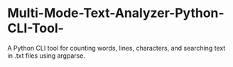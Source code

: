 # Multi-Mode-Text-Analyzer-Python-CLI-Tool-
A Python CLI tool for counting words, lines, characters, and searching text in .txt files using argparse.
